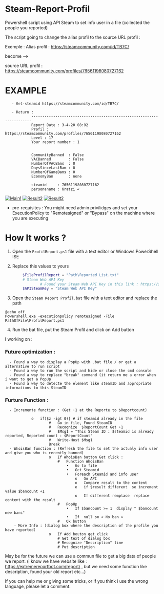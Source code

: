 # Steam-Report-Profil
 Powershell script using API Steam to set info user in a file (collected the people you reported)

The script going to change the alias profil to the source URL profil :

Exemple : Alias profil : https://steamcommunity.com/id/TB7C/

become ==>

source URL profil : https://steamcommunity.com/profiles/76561198080727162

# EXAMPLE
       - Get-steamid https://steamcommunity.com/id/TB7C/

       - Return :
                ----------------------------------------------------------------------
                Report Date : 3-4-20 08:02
                Profil : https://steamcommunity.com/profiles/76561198080727162
                Level : 17
                Your report number : 1


                CommunityBanned  : False
                VACBanned        : False
                NumberOfVACBans  : 0
                DaysSinceLastBan : 0
                NumberOfGameBans : 0
                EconomyBan       : none

                steamid     : 76561198080727162
                personaname : Kratzi ✔
                

<a href="https://imgbb.com/"><img src="https://i.ibb.co/p0Sb6vz/Main1.png" alt="Main1" border="0"></a>
<a href="https://imgbb.com/"><img src="https://i.ibb.co/0cNmB8s/Result2.png" alt="Result2" border="0"></a>
<a href="https://ibb.co/6mhrvVX"><img src="https://i.ibb.co/6mhrvVX/Result2.png" alt="Result2" border="0"></a>

* pre-requisites : You might need admin privilidges and set your ExecutionPolicy to "Remotesigned" or "Bypass" on the machine where you are executing

# How It works ?

1. Open the `ProfilReport.ps1` file with a text editor or Windows PowerShell ISE

2. Replace this values to yours

```powershell
        $FileProfilReport = "Path\Reported List.txt"
        # Steam Web API Key
                # Found your Steam Web API Key in this link : https://steamcommunity.com/dev/apikey (you need to be already login  in steamwebsite) 
        $APISteamKey = "Steam Web API Key"
```

3. Open the `Steam Report Profil.bat` file with a text editor and replace the path

```batch
@echo off
Powershell.exe -executionpolicy remotesigned -File  PathOfFile\ProfilReport.ps1
```

4. Run the bat file, put the Steam Profil and click on Add button
                
I working on : 

  ### Future optimization :
      - Found a way to display a PopUp with .bat file / or get a alternative to run script
      - Found a way to run the script and hide or close the cmd console
      - Found a way to replace "break" command (it return me a error when i want to get a PopUp
      - Found a way to detecte the element like steamID and appropriate informations to this SteamID
      
  ### Furture Function :
      - Incremente function : (Get +1 at the Reporte to $Reportcount)
         
                o	if($z -igt 0){ # if steamid already in the file
                        #	Go in file, Found SteamID
                        #	Recognize  $ReportCount Get +1
                        #	$Msg1 = "This Steam ID : $steamid is already reported, Reported count : $ReportCount"
                        #	Write-Host $Msg1
                        Break
      -	WhoisBan function : (Refresh the file to set the actualy info user and give you who is recently banned)
                        o	If WhoisBan button Get click :
                            #	Function WhoisBan
                                •	Go to file
                                •	Get Steamid
                                •	Foreach Steamid and info user
                                    o	Go API 
                                    o	Compare result to the content
                                    o	if $result different  so increment  value $bancount +1
                                    o	If different remplace  replace content with the result
                            #	PopUp  
                                •	If $bancount >= 1  display " $bancount new bans"
                                •	If  null so « No ban »
                            #	Ok button
        - More Info : (dialog box where the description of the profile you have reported)
                        o   If Add bouton get click
                            # Get text of dialog box
                            # Recognize "Description" line
                            # Put description
                            
May be for the future we can use a commun file to get a big data of people we report. (i know we have website like : https://extremereportbot.com/report/ , but we need some function like description, found your old report etc...)

If you can help me or giving some tricks, or if you think i use the wrong language, please let a comment.
